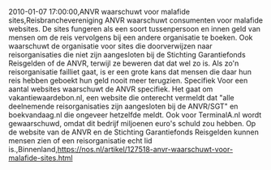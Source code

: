 2010-01-07 17:00:00,ANVR waarschuwt voor malafide sites,Reisbranchevereniging ANVR waarschuwt consumenten voor malafide websites. De sites fungeren als een soort tussenpersoon en innen geld van mensen om de reis vervolgens bij een andere organisatie te boeken. Ook waarschuwt de organisatie voor sites die doorverwijzen naar reisorganisaties die niet zijn aangesloten bij de Stichting Garantiefonds Reisgelden of de ANVR, terwijl ze beweren dat dat wel zo is. Als zo'n reisorganisatie failliet gaat, is er een grote kans dat mensen die daar hun reis hebben geboekt hun geld nooit meer terugzien. Specifiek Voor een aantal websites waarschuwt de ANVR specifiek. Het gaat om vakantiewaardebon.nl, een website die onterecht vermeldt dat "alle deelnemende reisorganisaties zijn aangesloten bij de ANVR/SGT" en boekvandaag.nl die ongeveer hetzelfde meldt. Ook voor TerminalA.nl wordt gewaarschuwd, omdat dit bedrijf miljoenen euro's schuld zou hebben. Op de website van de ANVR en de Stichting Garantiefonds Reisgelden kunnen mensen zien of een reisorganisatie echt lid is.,Binnenland,https://nos.nl/artikel/127518-anvr-waarschuwt-voor-malafide-sites.html